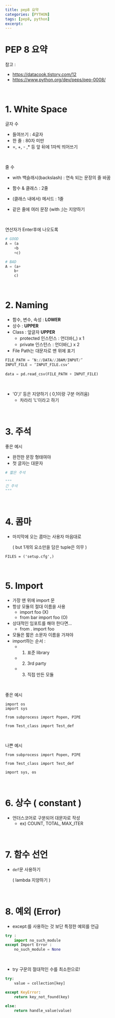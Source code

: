 ```yaml
---
title: pep8 요약
categories: [PYTHON]
tags: [pep8, python]
excerpt: 
---
```


<script src="https://cdn.mathjax.org/mathjax/latest/MathJax.js?config=TeX-AMS-MML_HTMLorMML" type="text/javascript"></script>

# PEP 8 요약

참고 :

- https://datacook.tistory.com/12
- https://www.python.org/dev/peps/pep-0008/

<br>

# 1. White Space

글자 수

- 들여쓰기 : 4글자
- 한 줄 : 80자 미만
- \=, +, - ,\* 등 앞 뒤에 1자씩 띄어쓰기

<br>

줄 수

- with 백슬래시(backslash) : 연속 되는 문장의 줄 바꿈
- 함수 & 클래스 : 2줄
- (클래스 내에서) 메서드 : 1줄

- 같은 줄에 여러 문장 (with ;)는 지양하기

<br>

연산자가 Enter후에 나오도록

```python
# GOOD
A = (a
    +b
    +c)

# BAD
A = (a+
    b+
    c)
```

<br>

# 2. Naming

- 함수, 변수, 속성 : **LOWER**
- 상수 : **UPPER**
- Class : 앞글자 **UPPER**
  - protected 인스턴스 : 언더바(_) x 1
  - private 인스턴스 : 언더바(_) x 2
- File Path는 대문자로 맨 위에 표기

```python
FILE_PATH = ‘N://DATA//JBAM/INPUT/’
INPUT_FILE = ‘INPUT_FILE.csv’
 
data = pd.read_csv(FILE_PATH + INPUT_FILE)
```

<br>

- 'O',l' 등은 지양하기 ( 0,1이랑 구분 어려움)
  - 차라리 'L'이라고 하기

<br>

# 3. 주석

좋은 예시

- 완전한 문장 형태여야
- 첫 글자는 대문자

```python
# 짧은 주석

"""
긴 주석
"""
```

<br>

# 4. 콤마

- 마지막에 오는 콤마는 사용자 마음대로

  ( but 1개의 요소만을 담은 tuple은 의무 )

```
FILES = ('setup.cfg',)
```

<br>

# 5. Import

- 가장 맨 위에 import 문
- 항상 모듈의 절대 이름을 사용 
  - import foo (X)
  - from bar import foo (O)
- 상대적인 임포트를 해야 한다면...
  - from . import foo
-  모듈은 짧은 소문자 이름을 가져야
- import하는 순서 :
  - 1) 표준 library
  - 2) 3rd party
  - 3) 직접 만든 모듈

<br>

좋은 예시

```
import os
import sys

from subprocess import Popen, PIPE

from Test_class import Test_def
```

<br>

나쁜 예시

```
from subprocess import Popen, PIPE

from Test_class import Test_def

import sys, os
```

<br>

# 6. 상수 ( constant )

- 언더스코어로 구분되어 대문자로 작성
  - ex) COUNT, TOTAL, MAX_ITER

<br>

# 7. 함수 선언

- `def`문 사용하기

  ( lambda 지양하기 )

<br>

# 8. 예외 (Error)

-  except:를 사용하는 것 보단 특정한 예외를 언급

```python
try :
    import no_such_module
except Import Error :
    no_such_module = None
```

<br>

- try 구문의 절대적인 수를 최소한으로!

```python
try:
    value = collection[key]

except KeyError:
    return key_not_found(key)

else:
    return handle_value(value)
```



